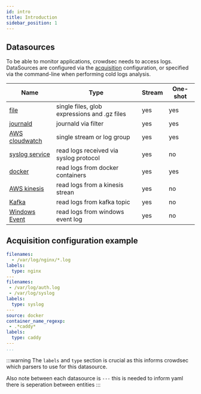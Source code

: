 ```yaml
---
id: intro
title: Introduction
sidebar_position: 1
---
```


## Datasources

To be able to monitor applications, crowdsec needs to access logs.
DataSources are configured via the [acquisition](/configuration/crowdsec_configuration.md#acquisition_path) configuration, or specified via the command-line when performing cold logs analysis.


Name | Type | Stream | One-shot
-----|------|--------|----------
[file](file) | single files, glob expressions and .gz files | yes | yes
[journald](journald) | journald via filter | yes | yes
[AWS cloudwatch](cloudwatch) | single stream or log group | yes | yes
[syslog service](syslog) | read logs received via syslog protocol | yes | no
[docker](docker) | read logs from docker containers | yes | yes
[AWS kinesis](kinesis)| read logs from a kinesis strean | yes | no
[Kafka](kafka)| read logs from kafka topic | yes | no
[Windows Event](windows_evt_log)| read logs from windows event log | yes | no


## Acquisition configuration example

```yaml title="/etc/crowdsec/acquis.yaml"
filenames:
  - /var/log/nginx/*.log
labels:
  type: nginx
---
filenames:
 - /var/log/auth.log
 - /var/log/syslog
labels:
  type: syslog
---
source: docker
container_name_regexp:
 - .*caddy*
labels:
  type: caddy
---
...
```

:::warning
The `labels` and `type` section is crucial as this informs crowdsec which parsers to use for this datasource.

Also note between each datasource is `---` this is needed to inform yaml there is seperation between entities
:::